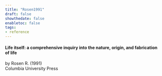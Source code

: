 ```yaml
---
title: "Rosen1991"
draft: false
showthedate: false
enabletoc: false
tags:
- reference
---
```


#### **Life itself: a comprehensive inquiry into the nature, origin, and fabrication of life**     
by Rosen R. (1991)         
Columbia University Press      


